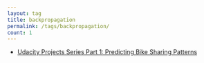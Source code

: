 ```yaml
---
layout: tag
title: backpropagation
permalink: /tags/backpropagation/
count: 1
---
```


- [Udacity Projects Series Part 1: Predicting Bike Sharing Patterns](https://hash-ir.github.io/blog/bike-sharing-patterns/)
